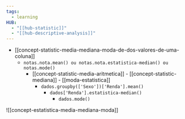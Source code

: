 ```yaml
---
tags:
  - learning
HUB:
  - "[[hub-statistic]]"
  - "[[hub-descriptive-analysis]]"
---
```

- [[concept-statistic-media-mediana-moda-de-dos-valores-de-uma-coluna]]
	- `notas.nota.mean() ou notas.nota.estatistica-median() ou notas.mode()`
		- [[concept-statistic-media-aritmetica]] - [[concept-statistic-mediana]] - [[moda-estatistica]]
			- `dados.groupby(['Sexo'])['Renda'].mean()`
				- `dados['Renda'].estatistica-median()`
					- `dados.mode()`

![[concept-estatistica-media-mediana-moda]]

